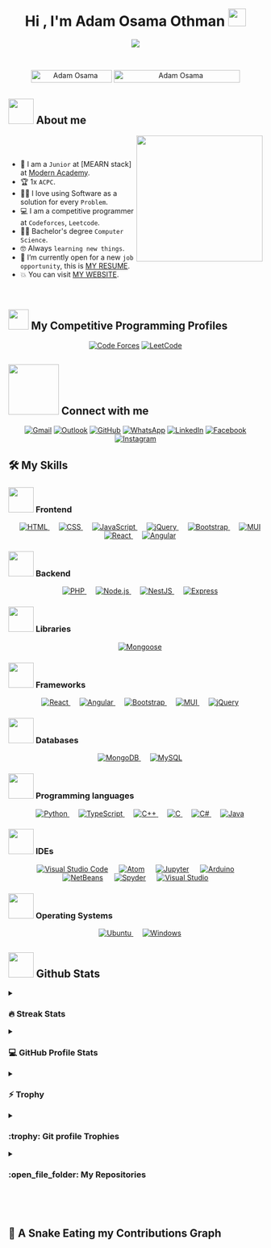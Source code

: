 
<h1 align="center">Hi , I'm Adam Osama Othman <img src="https://media.giphy.com/media/hvRJCLFzcasrR4ia7z/giphy.gif" width="35"></h1>

<p align="center">
  <a href="https://github.com/DenverCoder1/readme-typing-svg"><img src="https://readme-typing-svg.herokuapp.com?font=Time+New+Roman&color=%23C8BE25&size=25&center=true&vCenter=true&width=600&height=100&lines=MERN+Stack+Developer;Computer+Science+Student;Graduated+from+Modern+Academy;Competitive+Programmer;1x+ACPC;Received+Sponsorship+from+Orange+Digital+Center+for+Graduation+Project;Graduated+from+ITI+4-Months+MERN+Stack;Received+Excellent+in+Graduation+Project;Graduation+Project:+Predict+Air+Quality+and+Detect+Illness+in+Specific+Area;Always+Learning+New+Things"></a>
</p>

<br>

<p align="center"> 
	<img src="https://komarev.com/ghpvc/?username=adamosama9080&label=Profile%20views&color=0047AB&style=plastic?" alt="Adam Osama" height=25px, width=160px/> 
	<!---
		<a href = "https://commits.top/egypt.html" target="_blank">
			<img src="https://aktive.tk/egypt/7oSkaaa?color=red" alt="Most Active Users" target="_blank" height=25px, width=250px/> 
		</a>
	-->
	<a href = "https://commits.top/egypt.html" target="_blank">
		<img src="https://enfsgag3ayy6w9q.m.pipedream.net/&style=plastic" alt="Adam Osama" target="_blank" height=25px, width=250px/> 
	</a>

</p>

## <picture><img src = "https://github.com/7oSkaaa/7oSkaaa/blob/main/Images/about_me.gif?raw=true" width = 50px></picture> About me

<picture> <img align="right" src="https://github.com/7oSkaaa/7oSkaaa/blob/main/Images/Right_Side.gif?raw=true" width = 250px></picture>

<br><br>

- :school: I am a `Junior` at [MEARN stack] at [Modern Academy](https://mng.modern-academy.edu.eg/).
- :trophy: 1x `ACPC`.
- :technologist: I love using Software as a solution for every `Problem`.
- :computer: I am a competitive programmer at `Codeforces`, `Leetcode`.
- :student: Bachelor's degree `Computer Science`.
- :nerd_face: Always `learning new things`.
- :thinking: I’m currently open for a new `job opportunity`, this is [MY RESUME](https://csmodernacademyedu-my.sharepoint.com/:b:/g/personal/adam120000067_cs_modern-academy_edu_eg/Edss2X9CkxlHrZVUoCIteesB_TqF4I6Y1xseZ75GLpDI5w?e=XggCrN).
- :boom: You can visit [MY WEBSITE](https://github.com/AdamOsama9080).
<br>



## <picture> <img src="https://github.com/7oSkaaa/7oSkaaa/blob/main/Images/competitive_programming_profile.png?raw=true" width=40> </picture> My Competitive Programming Profiles

<p align="center">
  <a href="https://codeforces.com/profile/adamosama9080"><img src="https://img.icons8.com/external-tal-revivo-shadow-tal-revivo/50/000000/external-codeforces-programming-competitions-and-contests-programming-community-logo-shadow-tal-revivo.png" alt="Code Forces"/></a>
	<a href="https://leetcode.com/7oSkaa/"><img src="https://img.icons8.com/external-tal-revivo-shadow-tal-revivo/50/000000/external-level-up-your-coding-skills-and-quickly-land-a-job-logo-shadow-tal-revivo.png" alt="LeetCode"/></a>
</p>

## <picture> <img src="https://github.com/7oSkaaa/7oSkaaa/blob/main/Images/Connect-with-me.gif?raw=true" width="100px"> </picture> Connect with me
<p align="center">
<a href="mailto:adamosama9080@gmail.com"><img src="https://img.shields.io/badge/gmail-%23EA4335.svg?style=plastic&logo=gmail&logoColor=white" alt="Gmail"/></a>
<a href="mailto:adamosama9080@outlook.com"><img src="https://img.shields.io/badge/outlook-%230078D4.svg?style=plastic&logo=microsoft-outlook&logoColor=white" alt="Outlook"/></a>
<a href="https://github.com/AdamOsama9080"><img src="https://img.shields.io/badge/github-%23181717.svg?style=plastic&logo=github&logoColor=white" alt="GitHub"/></a>
<a href="https://wa.me/0201112675750"><img src="https://img.shields.io/badge/whatsapp-%2325D366.svg?style=plastic&logo=whatsapp&logoColor=white" alt="WhatsApp"/></a>
<a href="https://www.linkedin.com/in/adamosama/"><img src="https://img.shields.io/badge/linkedin-%230A66C2.svg?style=plastic&logo=linkedin&logoColor=white" alt="LinkedIn"/></a>
<a href="https://www.facebook.com/adam.hamad.3348/"><img src="https://img.shields.io/badge/facebook-%231877F2.svg?style=plastic&logo=facebook&logoColor=white" alt="Facebook"/></a>
<a href="https://www.instagram.com/dooomaaa3/"><img src="https://img.shields.io/badge/instagram-%23E4405F.svg?style=plastic&logo=instagram&logoColor=white" alt="Instagram"/></a>

</p>

## 🛠️ My Skills

### <picture> <img src = "https://cdn.dribbble.com/users/320114/screenshots/2573716/media/e4f29b931ace5d8c9b6e65c34c3df38d.gif?raw=true" width = 50px>  </picture> Frontend

  <!-- <h3 align="center">Frontend</h3> -->
<p align="center">
  &emsp;
  <a href="https://developer.mozilla.org/en-US/docs/Web/HTML" target="_blank">
    <img alt="HTML" src="https://img.shields.io/badge/HTML%20-%23E34F26.svg?style=plastic&logo=html5&logoColor=white">
  </a>
  &emsp;
  <a href="https://developer.mozilla.org/en-US/docs/Web/CSS" target="_blank">
    <img alt="CSS" src="https://img.shields.io/badge/CSS%20-%231572B6.svg?style=plastic&logo=css3&logoColor=white">
  </a>
  &emsp;
  <a href="https://developer.mozilla.org/en-US/docs/Web/JavaScript" target="_blank">
    <img alt="JavaScript" src="https://img.shields.io/badge/JavaScript%20-%23F7DF1E.svg?style=plastic&logo=javascript&logoColor=black">
  </a>
  &emsp;
  <a href="https://jquery.com/" target="_blank">
    <img alt="jQuery" src="https://img.shields.io/badge/jQuery%20-%230769AD.svg?style=plastic&logo=jquery&logoColor=white">
  </a>
  &emsp;
  <a href="https://getbootstrap.com/" target="_blank">
    <img alt="Bootstrap" src="https://img.shields.io/badge/Bootstrap%20-%23563D7C.svg?style=plastic&logo=bootstrap&logoColor=white">
  </a>
  &emsp;
  <a href="https://mui.com/" target="_blank">
    <img alt="MUI" src="https://img.shields.io/badge/MUI-%230081CB.svg?style=plastic&logo=mui&logoColor=white">
  </a>
  &emsp;
  <a href="https://reactjs.org/" target="_blank">
    <img alt="React" src="https://img.shields.io/badge/React%20-%2320232a.svg?style=plastic&logo=react&logoColor=%2361DAFB">
  </a>
  &emsp;
  <a href="https://angular.io/" target="_blank">
    <img alt="Angular" src="https://img.shields.io/badge/Angular%20-%23DD0031.svg?style=plastic&logo=angular&logoColor=white">
  </a>
</p>


### <picture> <img src = "https://sagaratechnology.com/blog/wp-content/uploads/2021/07/The-Fundamentals-of-Front-End-and-Back-End-Development.gif?raw=true" width = 50px>  </picture> Backend
<!-- <h3 align="center">Backend</h3> -->
<p align="center">
  &emsp;
  <a href="https://www.php.net/" target="_blank">
    <img alt="PHP" src="https://img.shields.io/badge/PHP-%23777BB4.svg?style=plastic&logo=php&logoColor=white">
  </a>
  &emsp;
  <a href="https://nodejs.org/" target="_blank">
    <img alt="Node.js" src="https://img.shields.io/badge/Node.js%20-%23339933.svg?style=plastic&logo=node.js&logoColor=white">
  </a>
  &emsp;
  <a href="https://nestjs.com/" target="_blank">
    <img alt="NestJS" src="https://img.shields.io/badge/NestJS%20-%23E0234E.svg?style=plastic&logo=nestjs&logoColor=white">
  </a>
  &emsp;
  <a href="https://expressjs.com/" target="_blank">
    <img alt="Express" src="https://img.shields.io/badge/Express.js%20-%23404d59.svg?style=plastic&logo=express&logoColor=%2361DAFB">
  </a>
</p>

### <picture> <img src = "https://cdn.dribbble.com/users/320114/screenshots/2573716/media/e4f29b931ace5d8c9b6e65c34c3df38d.gif?raw=true" width = 50px>  </picture> Libraries
<p align="center">
  &emsp;
  <a href="https://mongoosejs.com/" target="_blank">
    <img alt="Mongoose" src="https://img.shields.io/badge/Mongoose%20-%23880000.svg?style=plastic&logo=mongoose&logoColor=white">
  </a>
</p>


### <picture> <img src = "https://res.cloudinary.com/rangle/image/upload/w_auto,q_auto,dpr_auto,f_auto/v1659119378/rangle.io/blogs/javascript-frameworks-the-year-of-convergence/feature-photo.gif?raw=true" width = 50px>  </picture> Frameworks
<p align="center">
  &emsp;
  <a href="https://reactjs.org/" target="_blank">
    <img alt="React" src="https://img.shields.io/badge/React%20-%2320232a.svg?style=plastic&logo=react&logoColor=%2361DAFB">
  </a>
  &emsp;
  <a href="https://angular.io/" target="_blank">
    <img alt="Angular" src="https://img.shields.io/badge/Angular%20-%23DD0031.svg?style=plastic&logo=angular&logoColor=white">
  </a>
  &emsp;
  <a href="https://getbootstrap.com/" target="_blank">
    <img alt="Bootstrap" src="https://img.shields.io/badge/Bootstrap%20-%23563D7C.svg?style=plastic&logo=bootstrap&logoColor=white">
  </a>
  &emsp;
  <a href="https://mui.com/" target="_blank">
    <img alt="MUI" src="https://img.shields.io/badge/MUI-%230081CB.svg?style=plastic&logo=mui&logoColor=white">
  </a>
  &emsp;
  <a href="https://jquery.com/" target="_blank">
    <img alt="jQuery" src="https://img.shields.io/badge/jQuery%20-%230769AD.svg?style=plastic&logo=jquery&logoColor=white">
  </a>
</p>

### <picture> <img src = "https://cdn.dribbble.com/users/24711/screenshots/3886002/media/cf7c84efc880bb82ca058f764833a073.gif?raw=true" width = 50px>  </picture> Databases
  <!-- <h3 align="center">Databases</h3> -->
<p align="center">
  &emsp;
  <a href="https://www.mongodb.com/" target="_blank">
    <img alt="MongoDB" src="https://img.shields.io/badge/MongoDB-%2347A248.svg?style=plastic&logo=mongodb&logoColor=white">
  </a>
  &emsp;
  <a href="https://www.mysql.com/" target="_blank">
    <img alt="MySQL" src="https://img.shields.io/badge/MySQL-%2300f.svg?style=plastic&logo=mysql&logoColor=white">
  </a>
</p>

### <picture> <img src = "https://github.com/7oSkaaa/7oSkaaa/blob/main/Images/Programming_Languages.gif?raw=true" width = 50px>  </picture> Programming languages
  <!-- <h3 align="center">Programming Languages</h3> -->
<p align="center">
  &emsp;
  <a href="https://www.python.org/" target="_blank">
    <img alt="Python" src="https://img.shields.io/badge/Python%20-%2314354C.svg?style=plastic&logo=python&logoColor=white">
  </a>
  &emsp;
  <a href="https://www.typescriptlang.org/" target="_blank">
    <img alt="TypeScript" src="https://img.shields.io/badge/TypeScript%20-%23007ACC.svg?style=plastic&logo=typescript&logoColor=white">
  </a>
  &emsp;
  <a href="https://www.w3schools.com/cpp/" target="_blank">
    <img alt="C++" src="https://img.shields.io/badge/C++%20-%2300599C.svg?style=plastic&logo=c%2B%2B&logoColor=white">
  </a>
  &emsp;
  <a href="https://www.cprogramming.com/" target="_blank">
    <img alt="C" src="https://img.shields.io/badge/C%20-%232370ED.svg?style=plastic&logo=c&logoColor=white">
  </a>
  &emsp;
  <a href="https://learn.microsoft.com/en-us/dotnet/csharp/" target="_blank">
    <img alt="C#" src="https://img.shields.io/badge/C%23%20-%23239120.svg?style=plastic&logo=c-sharp&logoColor=white">
  </a>
  &emsp;
  <a href="https://www.java.com" target="_blank">
    <img alt="Java" src="https://img.shields.io/badge/Java-%23007396.svg?style=plastic&logo=java&logoColor=white">
  </a>
</p>

### <picture> <img src="https://github.com/7oSkaaa/7oSkaaa/blob/main/Images/IDEs.gif?raw=true" width="50px"> </picture> IDEs

<p align="center">
  &emsp;
  <a href="#"><img alt="Visual Studio Code" src="https://img.shields.io/badge/Visual%20Studio%20Code-0078d7.svg?style=plastic&logo=visual-studio-code&logoColor=white"></a>
  &emsp;
  <a href="#"><img alt="Atom" src="https://img.shields.io/badge/atom-%2366595C.svg?&style=plastic&logo=atom&logoColor=white"></a>
  &emsp;
  <a href="#"><img alt="Jupyter" src="https://img.shields.io/badge/Jupyter-%23F37626.svg?&style=plastic&logo=jupyter&logoColor=white"></a>
  &emsp;
  <a href="#"><img alt="Arduino" src="https://img.shields.io/badge/Arduino-%2300979D.svg?&style=plastic&logo=arduino&logoColor=white"></a>
  &emsp;
  <a href="#"><img alt="NetBeans" src="https://img.shields.io/badge/NetBeans-%231B6AC6.svg?&style=plastic&logo=apache-netbeans-ide&logoColor=white"></a>
  &emsp;
  <a href="#"><img alt="Spyder" src="https://img.shields.io/badge/Spyder-%23FF0000.svg?&style=plastic&logo=spyder-ide&logoColor=white"></a>
  &emsp;
  <a href="#"><img alt="Visual Studio" src="https://img.shields.io/badge/Visual%20Studio-5C2D91.svg?style=plastic&logo=visual-studio&logoColor=white"></a>
</p>


### <picture> <img src = "https://github.com/7oSkaaa/7oSkaaa/raw/main/Images/OS.gif?raw=true" width = 50px>  </picture> Operating Systems
  <!-- <h3 align="center">Operating Systems</h3> -->
<p align="center">
  &emsp;
  <a href="https://ubuntu.com/" target="_blank">
    <img alt="Ubuntu" src="https://img.shields.io/badge/Ubuntu-%23E95420.svg?style=plastic&logo=ubuntu&logoColor=white">
  </a>
  &emsp;
  <a href="https://www.microsoft.com/en-us/windows" target="_blank">
    <img alt="Windows" src="https://img.shields.io/badge/Windows-%230078D6.svg?style=plastic&logo=windows&logoColor=white">
  </a>
</p>


## <picture> <img src = "https://github.com/7oSkaaa/7oSkaaa/blob/main/Images/Statistics.gif?raw=true" width = 50px>  </picture> Github Stats

<details><summary><h3> 🔥 Streak Stats</h3></summary>

<p align="center"><img src="https://github-readme-streak-stats.herokuapp.com/?user=adamosama9080&theme=tokyonight_duo" alt="adamosama9080" /></p>

</details>
  
<details><summary><h3>💻 GitHub Profile Stats</h3></summary>

----
	
<p align="center">
    <a href="https://github.com/anuraghazra/github-readme-stats">
	    <img alt="Adam's Github Stats" src="https://github-readme-stats.vercel.app/api?username=adamosama9080&show_icons=true&count_private=true&locale=en&theme=tokyonight&layout=compact" height="230px"/></a>
	  <img src="https://github-readme-stats.vercel.app/api/top-langs?username=adamosama9080&langs_count=10&show_icons=true&locale=en&theme=tokyonight" alt="adamosama9080" height="230px"/>
<br/>

  <b>Note:</b> Top languages is only a metric of the languages my public code consists of and doesn't reflect experience or skill level.
  </p>
</details>

<details>
  <summary><h3>⚡ Trophy</h3></summary>
  <p align="center">
    <img src="https://github-contributor-stats.vercel.app/api?username=adamosama9080&limit=5&theme=tokyonight&combine_all_yearly_contributions=true" alt="GitHub Contributor Stats" />
  </p>
</details>


<details>
  <summary><h3>:trophy: Git profile Trophies</h3></summary>

  ----

  <p align="center">
    <a href="https://github.com/ryo-ma/github-profile-trophy">
      <img src="https://github-profile-trophy.vercel.app/?username=adamosama9080&layout=compact&theme=tokyonight&column=4&margin-w=15&margin-h=15" alt="adamosama9080" />
    </a>
  </p>

  <!-- <p align="center">
    <a href="https://holopin.io/@adamosama9080">
      <img src="https://holopin.io/api/user/board?user=adamosama9080" alt="@Adam's Holopin board" />
    </a>
  </p> -->
</details>

<details><summary><h3> :open_file_folder: My Repositories </h3></summary>



<div>
  <p align="center">
	<a href="https://github.com/AdamOsama9080/Air-observer">
      		<img src="https://github-readme-stats.vercel.app/api/pin/?username=adamosama9080&repo=Air-observer&theme=tokyonight" alt="GitHub Stats" />
    	</a>
	<a href="https://github.com/AdamOsama9080/tours-and-travellers">
      		<img src="https://github-readme-stats.vercel.app/api/pin/?username=AdamOsama9080&repo=tours-and-travellers&theme=tokyonight" alt="GitHub Stats" />
    	</a>
    	<a href="https://github.com/AdamOsama9080/Event-Planning">
      		<img src="https://github-readme-stats.vercel.app/api/pin/?username=AdamOsama9080&repo=Event-Planning&theme=tokyonight" alt="GitHub Stats" />
    	</a>
    	<a href="https://github.com/AdamOsama9080/Furniture-E-Commerce">
      		<img src="https://github-readme-stats.vercel.app/api/pin/?username=AdamOsama9080&repo=Furniture-E-Commerce&theme=tokyonight" alt="GitHub Stats" />
    	</a>
    	<a href="https://github.com/AdamOsama9080/e-commerce">
      		<img src="https://github-readme-stats.vercel.app/api/pin/?username=AdamOsama9080&repo=e-commerce&theme=tokyonight" alt="GitHub Stats" />
    	</a>
	 <a href="https://github.com/AdamOsama9080/Pdf-Excel-Upload">
      		<img src="https://github-readme-stats.vercel.app/api/pin/?username=AdamOsama9080&repo=Pdf-Excel-Upload&theme=tokyonight" alt="GitHub Stats" />
    	</a>
	<a href="https://github.com/AdamOsama9080/API-take-sensor-reading-from-database">
      		<img src="https://github-readme-stats.vercel.app/api/pin/?username=AdamOsama9080&repo=API-take-sensor-reading-from-database&theme=tokyonight" alt="GitHub Stats" />
    	</a>
	<a href="https://github.com/AdamOsama9080/Movies-View">
      		<img src="https://github-readme-stats.vercel.app/api/pin/?username=AdamOsama9080&repo=Movies-View&theme=tokyonight" alt="GitHub Stats" />
    	</a>
	<a href="https://github.com/AdamOsama9080/json-server-furniture-project">
      		<img src="https://github-readme-stats.vercel.app/api/pin/?username=AdamOsama9080&repo=json-server-furniture-project&theme=tokyonight" alt="GitHub Stats" />
    	</a>
	<a href="https://github.com/AdamOsama9080/json-server-event-planning-tool">
      		<img src="https://github-readme-stats.vercel.app/api/pin/?username=AdamOsama9080&repo=json-server-event-planning-tool" alt="GitHub Stats" />
    	</a>
  <a href="https://github.com/AdamOsama9080/Tours-API-">
      		<img src="https://github-readme-stats.vercel.app/api/pin/?username=AdamOsama9080&repo=Tours-API-&theme=tokyonight" alt="GitHub Stats" />
    	</a>
	<a href="https://github.com/AdamOsama9080/apis">
      		<img src="https://github-readme-stats.vercel.app/api/pin/?username=AdamOsama9080&repo=apis&theme=tokyonight" alt="GitHub Stats" />
    	</a>
	<a href="https://github.com/AdamOsama9080/email-pdf">
      		<img src="https://github-readme-stats.vercel.app/api/pin/?username=AdamOsama9080&repo=email-pdf&theme=tokyonight" alt="GitHub Stats" />
    	</a>
	<a href="https://github.com/AdamOsama9080/Todo">
      		<img src="https://github-readme-stats.vercel.app/api/pin/?username=AdamOsama9080&repo=Todo&theme=tokyonight" alt="GitHub Stats" />
    	</a>
  <a href="https://github.com/AdamOsama9080/Chat-Room">
      		<img src="https://github-readme-stats.vercel.app/api/pin/?username=AdamOsama9080&repo=Chat-Room&theme=tokyonight" alt="GitHub Stats" />
    	</a>
	<a href="https://github.com/AdamOsama9080/Templet-One-Project">
      		<img src="https://github-readme-stats.vercel.app/api/pin/?username=AdamOsama9080&repo=Templet-One-Project&theme=tokyonight" alt="GitHub Stats" />
    	</a>
	<a href="https://github.com/AdamOsama9080/AdamOsama9080-">
      		<img src="https://github-readme-stats.vercel.app/api/pin/?username=AdamOsama9080&repo=AdamOsama9080-&theme=tokyonight" alt="GitHub Stats" />
    	</a>
		<!--<a href="https://github.com/7oSkaaa/vJudge-Board-Scrapper">
      		<img src="https://github-readme-stats.vercel.app/api/pin/?username=7oSkaaa&repo=vJudge-Board-Scrapper&theme=tokyonight" alt="GitHub Stats" />
    	</a>
	<a href="https://github.com/7oSkaaa/CP-Templates-Snippets">
      		<img src="https://github-readme-stats.vercel.app/api/pin/?username=7oSkaaa&repo=CP-Templates-Snippets&theme=tokyonight" alt="GitHub Stats" />
    	</a>
	<a href="https://github.com/7oSkaaa/Udemy-Website">
      		<img src="https://github-readme-stats.vercel.app/api/pin/?username=7oSkaaa&repo=Udemy-Website&theme=tokyonight" alt="GitHub Stats" />
    	</a> -->
  </p>
</div>
</details>

</br></br>
	
## 🐍 A Snake Eating my Contributions Graph
	
